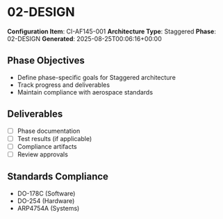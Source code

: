 # 02-DESIGN

**Configuration Item**: CI-AF145-001
**Architecture Type**: Staggered
**Phase**: 02-DESIGN
**Generated**: 2025-08-25T00:06:16+00:00

## Phase Objectives
- Define phase-specific goals for Staggered architecture
- Track progress and deliverables
- Maintain compliance with aerospace standards

## Deliverables
- [ ] Phase documentation
- [ ] Test results (if applicable)
- [ ] Compliance artifacts
- [ ] Review approvals

## Standards Compliance
- DO-178C (Software)
- DO-254 (Hardware)
- ARP4754A (Systems)

